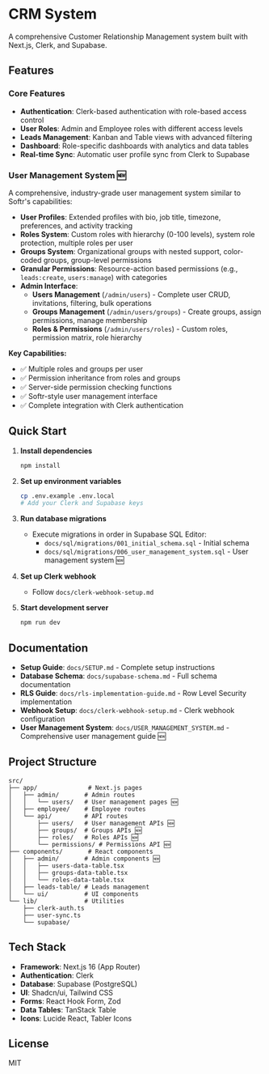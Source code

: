 # CRM System

A comprehensive Customer Relationship Management system built with Next.js, Clerk, and Supabase.

## Features

### Core Features
- **Authentication**: Clerk-based authentication with role-based access control
- **User Roles**: Admin and Employee roles with different access levels
- **Leads Management**: Kanban and Table views with advanced filtering
- **Dashboard**: Role-specific dashboards with analytics and data tables
- **Real-time Sync**: Automatic user profile sync from Clerk to Supabase

### User Management System 🆕
A comprehensive, industry-grade user management system similar to Softr's capabilities:

- **User Profiles**: Extended profiles with bio, job title, timezone, preferences, and activity tracking
- **Roles System**: Custom roles with hierarchy (0-100 levels), system role protection, multiple roles per user
- **Groups System**: Organizational groups with nested support, color-coded groups, group-level permissions
- **Granular Permissions**: Resource-action based permissions (e.g., `leads:create`, `users:manage`) with categories
- **Admin Interface**: 
  - **Users Management** (`/admin/users`) - Complete user CRUD, invitations, filtering, bulk operations
  - **Groups Management** (`/admin/users/groups`) - Create groups, assign permissions, manage membership
  - **Roles & Permissions** (`/admin/users/roles`) - Custom roles, permission matrix, role hierarchy

**Key Capabilities:**
- ✅ Multiple roles and groups per user
- ✅ Permission inheritance from roles and groups
- ✅ Server-side permission checking functions
- ✅ Softr-style user management interface
- ✅ Complete integration with Clerk authentication

## Quick Start

1. **Install dependencies**
   ```bash
   npm install
   ```

2. **Set up environment variables**
   ```bash
   cp .env.example .env.local
   # Add your Clerk and Supabase keys
   ```

3. **Run database migrations**
   - Execute migrations in order in Supabase SQL Editor:
     - `docs/sql/migrations/001_initial_schema.sql` - Initial schema
     - `docs/sql/migrations/006_user_management_system.sql` - User management system 🆕

4. **Set up Clerk webhook**
   - Follow `docs/clerk-webhook-setup.md`

5. **Start development server**
   ```bash
   npm run dev
   ```

## Documentation

- **Setup Guide**: `docs/SETUP.md` - Complete setup instructions
- **Database Schema**: `docs/supabase-schema.md` - Full schema documentation
- **RLS Guide**: `docs/rls-implementation-guide.md` - Row Level Security implementation
- **Webhook Setup**: `docs/clerk-webhook-setup.md` - Clerk webhook configuration
- **User Management System**: `docs/USER_MANAGEMENT_SYSTEM.md` - Comprehensive user management guide 🆕

## Project Structure

```
src/
├── app/              # Next.js pages
│   ├── admin/       # Admin routes
│   │   └── users/   # User management pages 🆕
│   ├── employee/    # Employee routes
│   └── api/         # API routes
│       ├── users/   # User management APIs 🆕
│       ├── groups/  # Groups APIs 🆕
│       ├── roles/   # Roles APIs 🆕
│       └── permissions/ # Permissions API 🆕
├── components/       # React components
│   ├── admin/       # Admin components 🆕
│   │   ├── users-data-table.tsx
│   │   ├── groups-data-table.tsx
│   │   └── roles-data-table.tsx
│   ├── leads-table/ # Leads management
│   └── ui/          # UI components
└── lib/             # Utilities
    ├── clerk-auth.ts
    ├── user-sync.ts
    └── supabase/
```

## Tech Stack

- **Framework**: Next.js 16 (App Router)
- **Authentication**: Clerk
- **Database**: Supabase (PostgreSQL)
- **UI**: Shadcn/ui, Tailwind CSS
- **Forms**: React Hook Form, Zod
- **Data Tables**: TanStack Table
- **Icons**: Lucide React, Tabler Icons

## License

MIT

